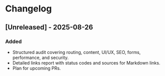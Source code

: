 # Changelog

## [Unreleased] - 2025-08-26
### Added
- Structured audit covering routing, content, UI/UX, SEO, forms, performance, and security.
- Detailed links report with status codes and sources for Markdown links.
- Plan for upcoming PRs.
